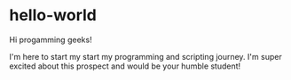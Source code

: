 # hello-world

Hi progamming geeks!

I'm here to start my start my programming and scripting journey.
I'm super excited about this prospect and would be your humble student!
